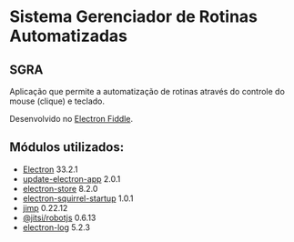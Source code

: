# Sistema Gerenciador de Rotinas Automatizadas

## SGRA

Aplicação que permite a automatização de rotinas através do controle do mouse (clique) e teclado.

Desenvolvido no [Electron Fiddle](https://www.electronjs.org/pt/fiddle).

## Módulos utilizados:

- [Electron](https://releases.electronjs.org/) 33.2.1
- [update-electron-app](https://www.npmjs.com/package/update-electron-app) 2.0.1
- [electron-store](https://www.npmjs.com/package/electron-store) 8.2.0
- [electron-squirrel-startup](https://www.npmjs.com/package/electron-squirrel-startup) 1.0.1
- [jimp](https://www.npmjs.com/package/jimp) 0.22.12
- [@jitsi/robotjs](https://www.npmjs.com/package/@jitsi/robotjs) 0.6.13
- [electron-log](https://www.npmjs.com/package/electron-log) 5.2.3